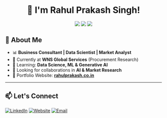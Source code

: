 <h1 align="center">👋 I'm Rahul Prakash Singh! </h1>

<p align="center">
  <a href="https://linkedin.com/in/rahulprakash001"><img src="https://img.shields.io/badge/LinkedIn-blue?style=for-the-badge&logo=linkedin"/></a>
  <a href="mailto:rahulprakash001@gmail.com"><img src="https://img.shields.io/badge/Email-red?style=for-the-badge&logo=gmail"/></a>
  <a href="https://rahulprakash.co.in"><img src="https://img.shields.io/badge/Portfolio-black?style=for-the-badge&logo=github"/></a>
</p>

## 🌟 About Me
- 📊 **Business Consultant | Data Scientist | Market Analyst**
- 🏢 Currently at **WNS Global Services** (Procurement Research)
- 🧠 Learning: **Data Science, ML & Generative AI**
- 🎯 Looking for collaborations in **AI & Market Research**
- 🎨 Portfolio Website: **[rahulprakash.co.in](https://rahulprakash.co.in)**

---
## 📫 Let's Connect
[![LinkedIn](https://img.shields.io/badge/LinkedIn-Connect-blue?style=flat&logo=linkedin)](https://linkedin.com/in/rahulprakash001)
[![Website](https://img.shields.io/badge/Website-Visit-lightgrey?style=flat&logo=google-chrome)](https://rahulprakash.co.in)
[![Email](https://img.shields.io/badge/Email-Contact-red?style=flat&logo=gmail)](mailto:rahulprakash001@gmail.com)
